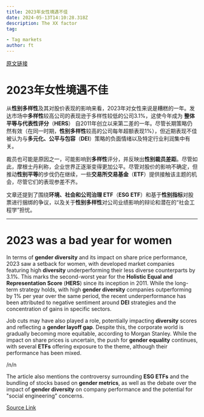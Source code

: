 ```yaml
---
title: 2023年女性境遇不佳
date: 2024-05-13T14:10:28.318Z
description: The XX factor
tag: 

- Tag markets
author: ft
---
```


[原文链接](https://ft.com/content/42566a06-61eb-45ba-a120-a7bc3baca5d9)

# 2023年女性境遇不佳

从**性别多样性**及其对股价表现的影响来看，2023年对女性来说是糟糕的一年。发达市场中**多样性**较高公司的表现逊于多样性较低的公司3.1%，这使今年成为 **整体平等与代表性评分**（**HERS**） 自2011年创立以来第二差的一年。尽管长期策略仍然有效（在同一时期，**性别多样性**较高的公司每年超额表现1%），但近期表现不佳被认为与**多元化、公平与包容**（**DEI**）策略的负面情绪以及特定行业利润集中有关。

裁员也可能是原因之一，可能影响到**多样性**评分，并反映出**性别裁员差距**。尽管如此，摩根士丹利称，企业世界正逐渐变得更加公平。尽管对股价的影响不确定，但推动**性别平等**的步伐仍在继续，一些**交易所交易基金**（**ETF**）提供接触该主题的机会，尽管它们的表现参差不齐。

文章还提到了围绕**环境、社会和公司治理 ETF**（**ESG ETF**）和基于**性别指标**对股票进行捆绑的争议，以及关于**性别多样性**对公司业绩影响的辩论和潜在的“社会工程学”担忧。

---

# 2023 was a bad year for women

In terms of **gender diversity** and its impact on share price performance, 2023 saw a setback for women, with developed market companies featuring high **diversity** underperforming their less diverse counterparts by 3.1%. This marks the second-worst year for the **Holistic Equal and Representation Score** (**HERS**) since its inception in 2011. While the long-term strategy holds, with high **gender diversity** companies outperforming by 1% per year over the same period, the recent underperformance has been attributed to negative sentiment around **DEI** strategies and the concentration of gains in specific sectors. 

Job cuts may have also played a role, potentially impacting **diversity** scores and reflecting a **gender layoff gap**. Despite this, the corporate world is gradually becoming more equitable, according to Morgan Stanley. While the impact on share prices is uncertain, the push for **gender equality** continues, with several **ETFs** offering exposure to the theme, although their performance has been mixed. 

/n/n

The article also mentions the controversy surrounding **ESG ETFs** and the bundling of stocks based on **gender metrics**, as well as the debate over the impact of **gender diversity** on company performance and the potential for "social engineering" concerns.

[Source Link](https://ft.com/content/42566a06-61eb-45ba-a120-a7bc3baca5d9)

